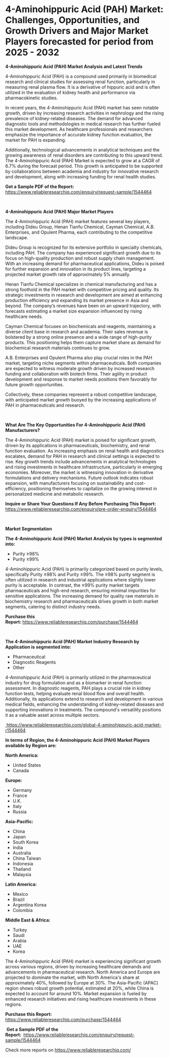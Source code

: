 <p><h1>4-Aminohippuric Acid (PAH) Market: Challenges, Opportunities, and Growth Drivers and Major Market Players forecasted for period from 2025 - 2032</h1></p><p><strong>4-Aminohippuric Acid (PAH) Market Analysis and Latest Trends</strong></p>
<p><p>4-Aminohippuric Acid (PAH) is a compound used primarily in biomedical research and clinical studies for assessing renal function, particularly in measuring renal plasma flow. It is a derivative of hippuric acid and is often utilized in the evaluation of kidney health and performance via pharmacokinetic studies. </p><p>In recent years, the 4-Aminohippuric Acid (PAH) market has seen notable growth, driven by increasing research activities in nephrology and the rising prevalence of kidney-related diseases. The demand for advanced diagnostic tools and methodologies in medical research has further fueled this market development. As healthcare professionals and researchers emphasize the importance of accurate kidney function evaluation, the market for PAH is expanding.</p><p>Additionally, technological advancements in analytical techniques and the growing awareness of renal disorders are contributing to this upward trend. The 4-Aminohippuric Acid (PAH) Market is expected to grow at a CAGR of 6.7% during the forecast period. This growth is anticipated to be supported by collaborations between academia and industry for innovative research and development, along with increasing funding for renal health studies.</p></p>
<p><strong>Get a Sample PDF of the Report:&nbsp;</strong> <a href="https://www.reliableresearchiq.com/enquiry/request-sample/1544464?utm_campaign=2275&utm_medium=2&utm_source=Github&utm_content=ia&utm_term=01022025&utm_id=4-aminohippuric-acid-pah">https://www.reliableresearchiq.com/enquiry/request-sample/1544464</a></p>
<p>&nbsp;</p>
<p><strong>4-Aminohippuric Acid (PAH) Major Market Players</strong></p>
<p><p>The 4-Aminohippuric Acid (PAH) market features several key players, including Dideu Group, Henan Tianfu Chemical, Cayman Chemical, A.B. Enterprises, and Opulent Pharma, each contributing to the competitive landscape.</p><p>Dideu Group is recognized for its extensive portfolio in specialty chemicals, including PAH. The company has experienced significant growth due to its focus on high-quality production and robust supply chain management. With an increasing demand for pharmaceutical applications, Dideu is poised for further expansion and innovation in its product lines, targeting a projected market growth rate of approximately 5% annually.</p><p>Henan Tianfu Chemical specializes in chemical manufacturing and has a strong foothold in the PAH market with competitive pricing and quality. Its strategic investments in research and development are aimed at enhancing production efficiency and expanding its market presence in Asia and beyond. The company’s revenues have been on an upward trajectory, with forecasts estimating a market size expansion influenced by rising healthcare needs.</p><p>Cayman Chemical focuses on biochemicals and reagents, maintaining a diverse client base in research and academia. Their sales revenue is bolstered by a strong online presence and a wide range of high-purity products. This positioning helps them capture market share as demand for biochemical research materials continues to grow.</p><p>A.B. Enterprises and Opulent Pharma also play crucial roles in the PAH market, targeting niche segments within pharmaceuticals. Both companies are expected to witness moderate growth driven by increased research funding and collaboration with biotech firms. Their agility in product development and response to market needs positions them favorably for future growth opportunities.</p><p>Collectively, these companies represent a robust competitive landscape, with anticipated market growth buoyed by the increasing applications of PAH in pharmaceuticals and research.</p></p>
<p>&nbsp;</p>
<p><strong>What Are The Key Opportunities For 4-Aminohippuric Acid (PAH) Manufacturers?</strong></p>
<p><p>The 4-Aminohippuric Acid (PAH) market is poised for significant growth, driven by its applications in pharmaceuticals, biochemistry, and renal function evaluation. As increasing emphasis on renal health and diagnostics escalates, demand for PAH in research and clinical settings is expected to rise. Key growth trends include advancements in analytical technologies and rising investments in healthcare infrastructure, particularly in emerging economies. Moreover, the market is witnessing innovation in derivative formulations and delivery mechanisms. Future outlook indicates robust expansion, with manufacturers focusing on sustainability and cost-efficiency, positioning themselves to capitalize on the growing interest in personalized medicine and metabolic research.</p></p>
<p><strong>Inquire or Share Your Questions If Any Before Purchasing This Report:</strong> <a href="https://www.reliableresearchiq.com/enquiry/pre-order-enquiry/1544464?utm_campaign=2275&utm_medium=2&utm_source=Github&utm_content=ia&utm_term=01022025&utm_id=4-aminohippuric-acid-pah">https://www.reliableresearchiq.com/enquiry/pre-order-enquiry/1544464</a></p>
<p>&nbsp;</p>
<p><strong>Market Segmentation</strong></p>
<p><strong>The 4-Aminohippuric Acid (PAH) Market Analysis by types is segmented into:</strong></p>
<p><ul><li>Purity ≥98%</li><li>Purity ≥99%</li></ul></p>
<p><p>4-Aminohippuric Acid (PAH) is primarily categorized based on purity levels, specifically Purity ≥98% and Purity ≥99%. The ≥98% purity segment is often utilized in research and industrial applications where slightly lower purity is acceptable. In contrast, the ≥99% purity market targets pharmaceuticals and high-end research, ensuring minimal impurities for sensitive applications. The increasing demand for quality raw materials in biochemistry research and pharmaceuticals drives growth in both market segments, catering to distinct industry needs.</p></p>
<p><strong>Purchase this Report:&nbsp;</strong><a href="https://www.reliableresearchiq.com/purchase/1544464?utm_campaign=2275&utm_medium=2&utm_source=Github&utm_content=ia&utm_term=01022025&utm_id=4-aminohippuric-acid-pah">https://www.reliableresearchiq.com/purchase/1544464</a></p>
<p>&nbsp;</p>
<p><strong>The 4-Aminohippuric Acid (PAH) Market Industry Research by Application is segmented into:</strong></p>
<p><ul><li>Pharmaceutical</li><li>Diagnostic Reagents</li><li>Other</li></ul></p>
<p><p>4-Aminohippuric Acid (PAH) is primarily utilized in the pharmaceutical industry for drug formulation and as a biomarker in renal function assessment. In diagnostic reagents, PAH plays a crucial role in kidney function tests, helping evaluate renal blood flow and overall health. Additionally, its applications extend to research and development in various medical fields, enhancing the understanding of kidney-related diseases and supporting innovations in treatments. The compound's versatility positions it as a valuable asset across multiple sectors.</p></p>
<p><a href="https://www.reliableresearchiq.com/global-4-aminohippuric-acid-market-r1544464?utm_campaign=2275&utm_medium=2&utm_source=Github&utm_content=ia&utm_term=01022025&utm_id=4-aminohippuric-acid-pah">&nbsp;https://www.reliableresearchiq.com/global-4-aminohippuric-acid-market-r1544464</a></p>
<p><strong>In terms of Region, the 4-Aminohippuric Acid (PAH) Market Players available by Region are:</strong></p>
<p>
    <p> <strong> North America: </strong>
        <ul>
            <li>United States</li>
            <li>Canada</li>
        </ul>
        </p> 
    <p> <strong> Europe: </strong>
        <ul>
            <li>Germany</li>
            <li>France</li>
            <li>U.K.</li>
            <li>Italy</li>
            <li>Russia</li>
        </ul>
        </p> 
    <p> <strong> Asia-Pacific: </strong>
        <ul>
            <li>China</li>
            <li>Japan</li>
            <li>South Korea</li>
            <li>India</li>
            <li>Australia</li>
            <li>China Taiwan</li>
            <li>Indonesia</li>
            <li>Thailand</li>
            <li>Malaysia</li>
        </ul>
        </p> 
    <p> <strong> Latin America: </strong>
        <ul>
            <li>Mexico</li>
            <li>Brazil</li>
            <li>Argentina Korea</li>
            <li>Colombia</li>
        </ul>
        </p> 
    <p> <strong> Middle East & Africa: </strong>
        <ul>
            <li>Turkey</li>
            <li>Saudi</li>
            <li>Arabia</li>
            <li>UAE</li>
            <li>Korea</li>
        </ul>
    </p>
    </p>
<p><p>The 4-Aminohippuric Acid (PAH) market is experiencing significant growth across various regions, driven by increasing healthcare demands and advancements in pharmaceutical research. North America and Europe are projected to dominate the market, with North America's share at approximately 40%, followed by Europe at 30%. The Asia-Pacific (APAC) region shows robust growth potential, estimated at 20%, while China is expected to account for around 10%. Market expansion is fueled by enhanced research initiatives and rising healthcare investments in these regions.</p></p>
<p><strong>Purchase this Report: </strong><a href="https://www.reliableresearchiq.com/purchase/1544464?utm_campaign=2275&utm_medium=2&utm_source=Github&utm_content=ia&utm_term=01022025&utm_id=4-aminohippuric-acid-pah">https://www.reliableresearchiq.com/purchase/1544464</a></p>
<p>&nbsp;<strong>Get a Sample PDF of the Report:&nbsp;&nbsp;</strong><a href="https://www.reliableresearchiq.com/enquiry/request-sample/1544464?utm_campaign=2275&utm_medium=2&utm_source=Github&utm_content=ia&utm_term=01022025&utm_id=4-aminohippuric-acid-pah">https://www.reliableresearchiq.com/enquiry/request-sample/1544464</a></p>
<p><strong></strong></p>
<p>Check more reports on <a href="https://www.reliableresearchiq.com/?utm_campaign=2275&utm_medium=2&utm_source=Github&utm_content=ia&utm_term=01022025&utm_id=4-aminohippuric-acid-pah">https://www.reliableresearchiq.com/</a></p>